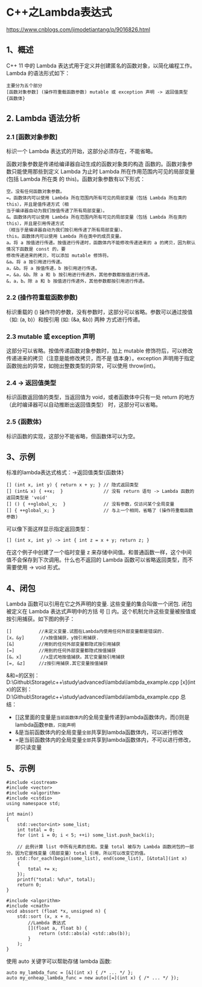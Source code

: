 # C++之Lambda表达式
https://www.cnblogs.com/jimodetiantang/p/9016826.html

## 1、概述
C++ 11 中的 Lambda 表达式用于定义并创建匿名的函数对象，以简化编程工作。
Lambda 的语法形式如下：
```
主要分为五个部分
[函数对象参数] (操作符重载函数参数) mutable 或 exception 声明 -> 返回值类型 {函数体}
```

## 2. Lambda 语法分析

### 2.1 [函数对象参数]
标识一个 Lambda 表达式的开始，这部分必须存在，不能省略。

函数对象参数是传递给编译器自动生成的函数对象类的构造
函数的。函数对象参数只能使用那些到定义 Lambda 为止时 Lambda 所在作用范围内可见的局部变量(包括 Lambda 所在类
的 this)。函数对象参数有以下形式：
```
空。没有任何函数对象参数。
=。函数体内可以使用 Lambda 所在范围内所有可见的局部变量（包括 Lambda 所在类的 this），并且是值传递方式（相
当于编译器自动为我们按值传递了所有局部变量）。
&。函数体内可以使用 Lambda 所在范围内所有可见的局部变量（包括 Lambda 所在类的 this），并且是引用传递方式
（相当于是编译器自动为我们按引用传递了所有局部变量）。
this。函数体内可以使用 Lambda 所在类中的成员变量。
a。将 a 按值进行传递。按值进行传递时，函数体内不能修改传递进来的 a 的拷贝，因为默认情况下函数是 const 的，要
修改传递进来的拷贝，可以添加 mutable 修饰符。
&a。将 a 按引用进行传递。
a，&b。将 a 按值传递，b 按引用进行传递。
=，&a，&b。除 a 和 b 按引用进行传递外，其他参数都按值进行传递。
&，a，b。除 a 和 b 按值进行传递外，其他参数都按引用进行传递。
````

### 2.2 (操作符重载函数参数)
标识重载的 () 操作符的参数，没有参数时，这部分可以省略。参数可以通过按值（如: (a, b)）和按引用 (如: (&a, &b)) 两种
方式进行传递。

### 2.3 mutable 或 exception 声明
这部分可以省略。按值传递函数对象参数时，加上 mutable 修饰符后，可以修改传递进来的拷贝（注意是能修改拷贝，而不是
值本身）。exception 声明用于指定函数抛出的异常，如抛出整数类型的异常，可以使用 throw(int)。

### 2.4 -> 返回值类型
标识函数返回值的类型，当返回值为 void，或者函数体中只有一处 return 的地方（此时编译器可以自动推断出返回值类型）
时，这部分可以省略。

### 2.5 {函数体}
标识函数的实现，这部分不能省略，但函数体可以为空。

## 3、示例
标准的lambda表达式格式：[](函数入参)->返回值类型{函数体}

```
[] (int x, int y) { return x + y; } // 隐式返回类型
[] (int& x) { ++x;  }               // 没有 return 语句 -> Lambda 函数的返回类型是 'void'
[] () { ++global_x;  }              // 没有参数，仅访问某个全局变量
[] { ++global_x; }                  // 与上一个相同，省略了 (操作符重载函数参数)
```

可以像下面这样显示指定返回类型：
```
[] (int x, int y) -> int { int z = x + y; return z; }
```
在这个例子中创建了一个临时变量 z 来存储中间值。和普通函数一样，这个中间值不会保存到下次调用。什么也不返回的
Lambda 函数可以省略返回类型，而不需要使用 -> void 形式。

## 4、闭包
Lambda 函数可以引用在它之外声明的变量. 这些变量的集合叫做一个闭包. 闭包被定义在 Lambda 表达式声明中的方括
号 [] 内。这个机制允许这些变量被按值或按引用捕获。如下图的例子：
```
[]			//未定义变量.试图在Lambda内使用任何外部变量都是错误的.
[x，&y]		//x按值捕获，y按引用捕获.
[&]			//用到的任何外部变量都隐式按引用捕获
[=]			//用到的任何外部变量都隐式按值捕获
[&，x]		//x显式地按值捕获。其它变量按引用捕获
[=, &z]		//z按引用捕获.其它变量按值捕获
```

&和=的区别：D:\Github\Storage\c++\study\advanced\lambda\lambda_example.cpp
[x](int x)的区别：D:\Github\Storage\c++\study\advanced\lambda\lambda_example.cpp
总结：
- []这里面的变量是`当前函数体内`的全局变量传递到lambda函数体内，而()则是lambda函数`参数，只能声明`
- &是当前函数体内的全局变量`全部`共享到lambda函数体内，可以进行修改
- =是当前函数体内的全局变量`全部`共享到lambda函数体内，不可以进行修改，即只读变量

## 5、示例
```
#include <iostream>
#include <vector>
#include <algorithm>
#include <cstdio>
using namespace std;

int main()
{
    std::vector<int> some_list;
    int total = 0;
    for (int i = 0; i < 5; ++i) some_list.push_back(i);

	// 此例计算 list 中所有元素的总和。变量 total 被存为 Lambda 函数闭包的一部分。因为它是栈变量（局部变量）total 引用，所以可以改变它的值。
    std::for_each(begin(some_list), end(some_list), [&total](int x)
    {
        total += x;
    });
    printf("total: %d\n", total);
    return 0;
}

#include <algorithm>
#include <cmath>
void abssort (float *x, unsigned n) {
    std::sort (x, x + n,
        //Lambda 表达式
        [](float a, float b) {
            return (std::abs(a) <std::abs(b));
        }
    );
}
```

使用 auto 关键字可以帮助存储 lambda 函数:
```
auto my_lambda_func = [&](int x) { /* ... */ };
auto my_onheap_lambda_func = new auto([=](int x) { /* ... */ });
```


